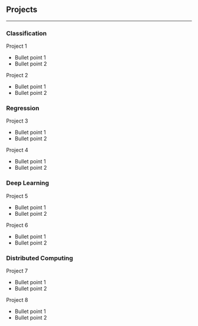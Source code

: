 ## Projects

---

### Classification

Project 1
*  Bullet point 1
*  Bullet point 2

Project 2
*  Bullet point 1
*  Bullet point 2

### Regression

Project 3
*  Bullet point 1
*  Bullet point 2

Project 4
*  Bullet point 1
*  Bullet point 2

### Deep Learning

Project 5
*  Bullet point 1
*  Bullet point 2

Project 6
*  Bullet point 1
*  Bullet point 2

### Distributed Computing

Project 7
*  Bullet point 1
*  Bullet point 2

Project 8
*  Bullet point 1
*  Bullet point 2

